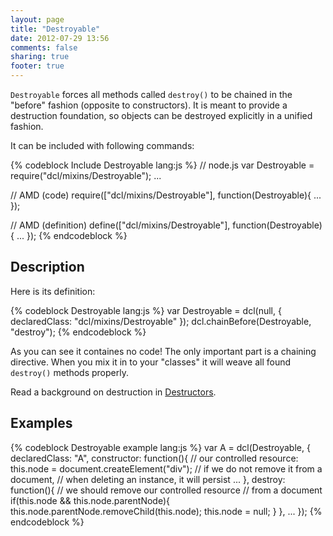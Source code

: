 ```yaml
---
layout: page
title: "Destroyable"
date: 2012-07-29 13:56
comments: false
sharing: true
footer: true
---
```


`Destroyable` forces all methods called `destroy()` to be chained in
the "before" fashion (opposite to constructors). It is meant to provide
a destruction foundation, so objects can be destroyed explicitly in
a unified fashion.

It can be included with following commands:

{% codeblock Include Destroyable lang:js %}
// node.js
var Destroyable = require("dcl/mixins/Destroyable");
...

// AMD (code)
require(["dcl/mixins/Destroyable"], function(Destroyable){
  ...
});

// AMD (definition)
define(["dcl/mixins/Destroyable"], function(Destroyable){
  ...
});
{% endcodeblock %}

## Description

Here is its definition:

{% codeblock Destroyable lang:js %}
var Destroyable = dcl(null, {
  declaredClass: "dcl/mixins/Destroyable"
});
dcl.chainBefore(Destroyable, "destroy");
{% endcodeblock %}

As you can see it containes no code! The only important part is a chaining directive.
When you mix it in to your "classes" it will weave all found `destroy()` methods
properly.

Read a background on destruction in [Destructors](/docs/general/destructors).

## Examples

{% codeblock Destroyable example lang:js %}
var A = dcl(Destroyable, {
  declaredClass: "A",
  constructor: function(){
    // our controlled resource:
    this.node = document.createElement("div");
    // if we do not remove it from a document,
    // when deleting an instance, it will persist
    ...
  },
  destroy: function(){
    // we should remove our controlled resource
    // from a document
  	if(this.node && this.node.parentNode){
      this.node.parentNode.removeChild(this.node);
      this.node = null;
    }
  },
  ...
});
{% endcodeblock %}
